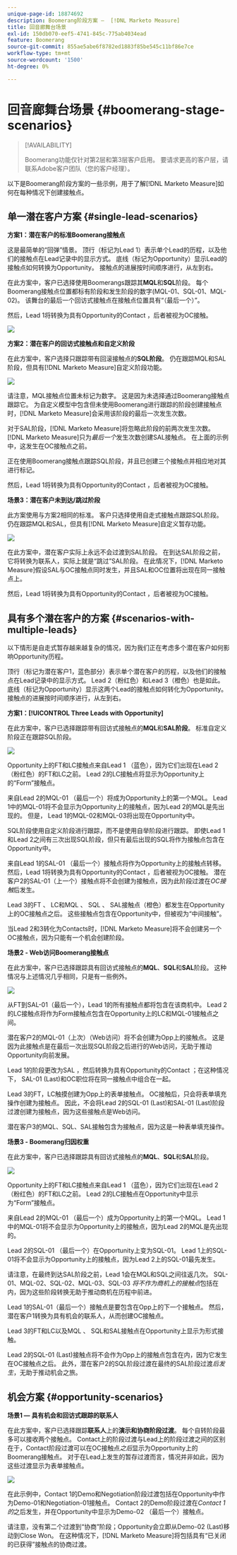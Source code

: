 ```yaml
---
unique-page-id: 18874692
description: Boomerang阶段方案 —  [!DNL Marketo Measure]
title: 回音廊舞台场景
exl-id: 150db070-eef5-4741-845c-775ab4034ead
feature: Boomerang
source-git-commit: 855ae5abe6f8782ed1883f85be545c11bf86e7ce
workflow-type: tm+mt
source-wordcount: '1500'
ht-degree: 0%

---
```


# 回音廊舞台场景 {#boomerang-stage-scenarios}

>[!AVAILABILITY]
>
>Boomerang功能仅针对第2层和第3层客户启用。 要请求更高的客户层，请联系Adobe客户团队（您的客户经理）。

以下是Boomerang阶段方案的一些示例，用于了解[!DNL Marketo Measure]如何在每种情况下创建接触点。

## 单一潜在客户方案 {#single-lead-scenarios}

**方案1：潜在客户的标准Boomerang接触点**

这是最简单的“回弹”情景。 顶行（标记为Lead 1）表示单个Lead的历程，以及他们的接触点在Lead记录中的显示方式。 底线（标记为Opportunity）显示Lead的接触点如何转换为Opportunity。 接触点的进展按时间顺序进行，从左到右。

在此方案中，客户已选择使用Boomerangs跟踪其&#x200B;**MQL**&#x200B;和&#x200B;**SQL**&#x200B;阶段。 每个Boomerang接触点位置都标有阶段和发生阶段的数字(MQL-01、SQL-01、MQL-02)。 该舞台的最后一个回访式接触点在接触点位置具有“（最后一个）”。

然后，Lead 1将转换为具有Opportunity的Contact ，后者被视为OC接触。

![](assets/1-1.png)

**方案2：潜在客户的回访式接触点和自定义阶段**

在此方案中，客户选择只跟踪带有回滚接触点的&#x200B;**SQL阶段**。 仍在跟踪MQL和SAL阶段，但具有[!DNL Marketo Measure]自定义阶段功能。

![](assets/2-1.png)

请注意，MQL接触点位置未标记为数字。 这是因为未选择通过Boomerang接触点跟踪它。 为自定义模型中包含但未使用Boomerang进行跟踪的阶段创建接触点时，[!DNL Marketo Measure]会采用该阶段的最后一次发生次数。

对于SAL阶段，[!DNL Marketo Measure]将忽略此阶段的前两次发生次数。 [!DNL Marketo Measure]只为&#x200B;_最后一个_&#x200B;发生次数创建SAL接触点。 在上面的示例中，这发生在OC接触点之前。

正在使用Boomerang接触点跟踪SQL阶段，并且已创建三个接触点并相应地对其进行标记。

然后，Lead 1将转换为具有Opportunity的Contact ，后者被视为OC接触。

**场景3：潜在客户未到达/跳过阶段**

此方案使用与方案2相同的标准。 客户只选择使用自走式接触点跟踪SQL阶段。 仍在跟踪MQL和SAL，但具有[!DNL Marketo Measure]自定义暂存功能。

![](assets/3.png)

在此方案中，潜在客户实际上永远不会过渡到SAL阶段。 在到达SAL阶段之前，它将转换为联系人，实际上就是“跳过”SAL阶段。 在此情况下，[!DNL Marketo Measure]假设SAL与OC接触点同时发生，并且SAL和OC位置将出现在同一接触点上。

然后，Lead 1将转换为具有Opportunity的Contact ，后者被视为OC接触。

## 具有多个潜在客户的方案 {#scenarios-with-multiple-leads}

以下情形是自走式暂存越来越复杂的情况，因为我们正在考虑多个潜在客户如何影响Opportunity历程。

顶行（标记为潜在客户1，蓝色部分）表示单个潜在客户的历程，以及他们的接触点在Lead记录中的显示方式。 Lead 2（粉红色）和Lead 3（橙色）也是如此。 底线（标记为Opportunity）显示这两个Lead的接触点如何转化为Opportunity。 接触点的进展按时间顺序进行，从左到右。

**方案1：[!UICONTROL Three Leads with Opportunity]**

在此方案中，客户已选择跟踪带有回访式接触点的&#x200B;**MQL**&#x200B;和&#x200B;**SAL阶段**。 标准自定义阶段正在跟踪SQL阶段。

![](assets/4.png)

Opportunity上的FT和LC接触点来自Lead 1 （蓝色），因为它们出现在Lead 2 （粉红色）的FT和LC之前。 Lead 2的LC接触点将显示为Opportunity上的“Form”接触点。

来自Lead 2的MQL-01 （最后一个）将成为Opportunity上的第一个MQL。 Lead 1中的MQL-01将不会显示为Opportunity上的接触点，因为Lead 2的MQL是先出现的。 但是， Lead 1的MQL-02和MQL-03将出现在Opportunity中。

SQL阶段使用自定义阶段进行跟踪，而不是使用自举阶段进行跟踪。 即使Lead 1和Lead 2之间有三次出现SQL阶段，但只有最后出现的SQL将作为接触点包含在Opportunity中。

来自Lead 1的SAL-01 （最后一个）接触点将作为Opportunity上的接触点转移。 然后，Lead 1将转换为具有Opportunity的Contact ，后者被视为OC接触。 潜在客户2的SAL-01（上一个）接触点将不会创建为接触点，因为此阶段过渡在&#x200B;_OC接触_&#x200B;后发生。

Lead 3的FT 、 LC和MQL 、 SQL 、 SAL接触点（橙色）都发生在Opportunity上的OC接触点之后。 这些接触点包含在Opportunity中，但被视为“中间接触”。

当Lead 2和3转化为Contacts时，[!DNL Marketo Measure]将不会创建另一个OC接触点，因为只能有一个机会创建阶段。

**场景2 - Web访问Boomerang接触点**

在此方案中，客户已选择跟踪具有回访式接触点的&#x200B;**MQL**、**SQL**&#x200B;和&#x200B;**SAL**&#x200B;阶段。 这种情况与上述情况几乎相同，只是有一些例外。

![](assets/6.png)

从FT到SAL-01（最后一个），Lead 1的所有接触点都将包含在该商机中。 Lead 2的LC接触点将作为Form接触点包含在Opportunity上的LC和MQL-01接触点之间。

潜在客户2的MQL-01（上次）（Web访问）将不会创建为Opp上的接触点。 这是因为此接触点是在最后一次出现SQL阶段之后进行的Web访问，无助于推动Opportunity向前发展。

Lead 1的阶段更改为SAL ，然后转换为具有Opportunity的Contact ；在这种情况下， SAL-01 (Last)和OC职位将在同一接触点中组合在一起。

Lead 3的FT，LC触摸创建为Opp上的表单接触点。 OC接触后，只会将表单填充操作创建为接触点。 因此，不会将Lead 2的SQL-01 (Last)和SAL-01 (Last)阶段过渡创建为接触点，因为这些接触点是Web访问。

潜在客户3的MQL、SQL、SAL接触包含为接触点，因为这是一种表单填充操作。

**场景3 - Boomerang归因权重**

在此方案中，客户已选择跟踪具有回访式接触点的&#x200B;**MQL**、**SQL**&#x200B;和&#x200B;**SAL**&#x200B;阶段。

![](assets/7.png)

Opportunity上的FT和LC接触点来自Lead 1 （蓝色），因为它们出现在Lead 2 （粉红色）的FT和LC之前。 Lead 2的LC接触点在Opportunity中显示为“Form”接触点。

来自Lead 2的MQL-01 （最后一个）成为Opportunity上的第一个MQL。 Lead 1中的MQL-01将不会显示为Opportunity上的接触点，因为Lead 2的MQL是先出现的。

Lead 2的SQL-01 （最后一个）在Opportunity上变为SQL-01。 Lead 1上的SQL-01将不会显示为Opportunity上的接触点，因为Lead 2上的SQL-01最先发生。

请注意，在最终到达SAL阶段之前，Lead 1会在MQL和SQL之间往返几次。 SQL-01、MQL-02、SQL-02、MQL-03、SQL-03 _将不作为商机上的接触点_&#x200B;包括在内，因为这些阶段转换无助于推动商机在历程中前进。

Lead 1的SAL-01（最后一个）接触点是要包含在Opp上的下一个接触点。 然后，潜在客户1转换为具有机会的联系人，从而创建OC接触点。

Lead 3的FT和LC以及MQL 、 SQL和SAL接触点在Opportunity上显示为形式接触。

Lead 2的SQL-01 (Last)接触点将不会作为Opp上的接触点包含在内，因为它发生在OC接触点之后。 此外，潜在客户2的SQL阶段过渡在最终的SAL阶段过渡&#x200B;_后发生_，无助于推动机会之旅。

## 机会方案 {#opportunity-scenarios}

**场景1 — 具有机会和回访式跟踪的联系人**

在此方案中，客户已选择跟踪&#x200B;**联系人**&#x200B;上的&#x200B;**演示和协商阶段过渡**。 每个自转阶段最多可以接收两个接触点。 Contact上的阶段过渡与Lead上的阶段过渡之间的区别在于，Contact阶段过渡可以在OC接触点&#x200B;_之后_&#x200B;显示为Opportunity上的Boomerang接触点。 对于在Lead上发生的暂存过渡而言，情况并非如此，因为这些过渡显示为表单接触点。

![](assets/8.png)

在此示例中，Contact 1的Demo和Negotiation阶段过渡包括在Opportunity中作为Demo-01和Negotiation-01接触点。 Contact 2的Demo阶段过渡在&#x200B;_Contact 1的_&#x200B;之后发生，并在Opportunity中显示为Demo-02 （最后一个）接触点。

请注意，没有第二个过渡到“协商”阶段；Opportunity会立即从Demo-02 (Last)移动到Close Won。 在这种情况下，[!DNL Marketo Measure]将包括具有“已关闭的已获得”接触点的协商过渡。
